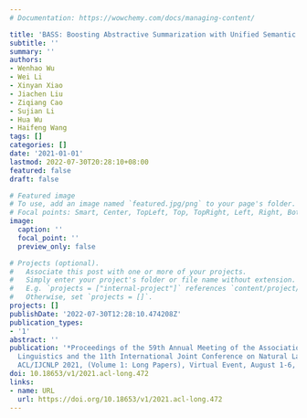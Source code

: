 ```yaml
---
# Documentation: https://wowchemy.com/docs/managing-content/

title: 'BASS: Boosting Abstractive Summarization with Unified Semantic Graph'
subtitle: ''
summary: ''
authors:
- Wenhao Wu
- Wei Li
- Xinyan Xiao
- Jiachen Liu
- Ziqiang Cao
- Sujian Li
- Hua Wu
- Haifeng Wang
tags: []
categories: []
date: '2021-01-01'
lastmod: 2022-07-30T20:28:10+08:00
featured: false
draft: false

# Featured image
# To use, add an image named `featured.jpg/png` to your page's folder.
# Focal points: Smart, Center, TopLeft, Top, TopRight, Left, Right, BottomLeft, Bottom, BottomRight.
image:
  caption: ''
  focal_point: ''
  preview_only: false

# Projects (optional).
#   Associate this post with one or more of your projects.
#   Simply enter your project's folder or file name without extension.
#   E.g. `projects = ["internal-project"]` references `content/project/deep-learning/index.md`.
#   Otherwise, set `projects = []`.
projects: []
publishDate: '2022-07-30T12:28:10.474208Z'
publication_types:
- '1'
abstract: ''
publication: '*Proceedings of the 59th Annual Meeting of the Association for Computational
  Linguistics and the 11th International Joint Conference on Natural Language Processing,
  ACL/IJCNLP 2021, (Volume 1: Long Papers), Virtual Event, August 1-6, 2021*'
doi: 10.18653/v1/2021.acl-long.472
links:
- name: URL
  url: https://doi.org/10.18653/v1/2021.acl-long.472
---
```

